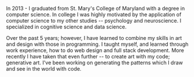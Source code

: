 In 2013 - I graduated from St. Mary's College of Maryland with a degree in computer science. In college I was highly motivated by the application of computer science to my other studies -- psychology and neuroscience. I specialized in cognitive science and data science.


Over the past 5 years; however, I have learned to combine my skills in art and design with those in programming. I taught myself, and learned through work experience, how to do web design and full stack development. More recently I have taken that even further -- to create art with my code; generative art. I've been working on generating the patterns which I draw and see in the world with code. 
